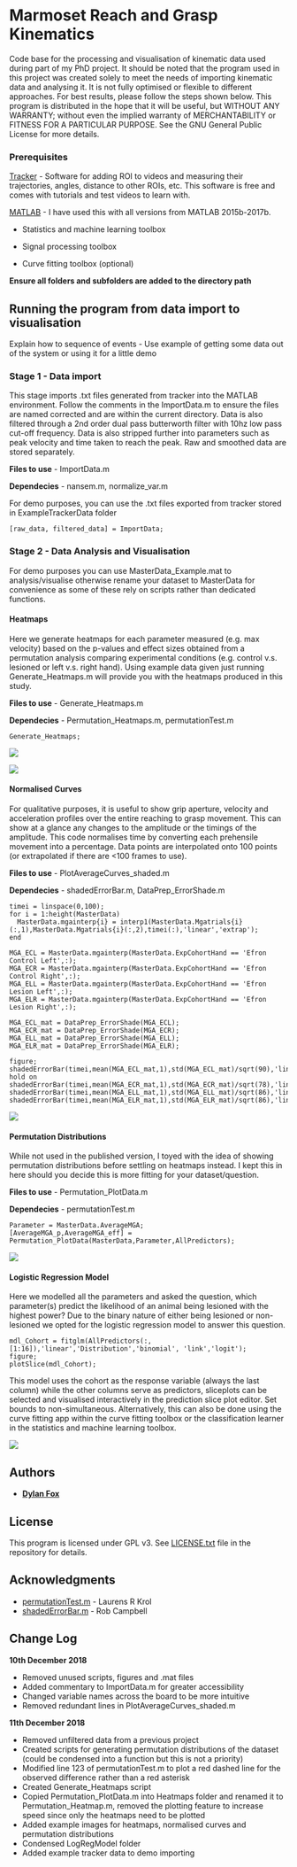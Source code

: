 # Marmoset Reach and Grasp Kinematics 

Code base for the processing and visualisation of kinematic data used during part of my PhD project. It should be noted that the program used in this project was created solely to meet the needs of importing kinematic data and analysing it. It is not fully optimised or flexible to different approaches. For best results, please follow the steps shown below. This program is distributed in the hope that it will be useful, but WITHOUT ANY WARRANTY; without even the implied warranty of MERCHANTABILITY or FITNESS FOR A PARTICULAR PURPOSE. See the GNU General Public License for more details.

### Prerequisites

[Tracker](https://physlets.org/tracker/) - Software for adding ROI to videos and measuring their trajectories, angles, distance to other ROIs, etc. This software is free and comes with tutorials and test videos to learn with. 

[MATLAB](https://au.mathworks.com/products/matlab.html) - I have used this with all versions from MATLAB 2015b-2017b.

   * Statistics and machine learning toolbox 
    
   * Signal processing toolbox
    
   * Curve fitting toolbox (optional) 
    
**Ensure all folders and subfolders are added to the directory path**

## Running the program from data import to visualisation

Explain how to sequence of events - Use example of getting some data out of the system or using it for a little demo

### Stage 1 - Data import 

This stage imports .txt files generated from tracker into the MATLAB environment. Follow the comments in the ImportData.m to ensure the files are named corrected and are within the current directory. Data is also filtered through a 2nd order dual pass butterworth filter with 10hz low pass cut-off frequency. Data is also stripped further into parameters such as peak velocity and time taken to reach the peak. Raw and smoothed data are stored separately.  

**Files to use** - ImportData.m 

**Dependecies** - nansem.m, normalize_var.m 

For demo purposes, you can use the .txt files exported from tracker stored in ExampleTrackerData folder 

```
[raw_data, filtered_data] = ImportData;
```

### Stage 2 - Data Analysis and Visualisation 

For demo purposes you can use MasterData_Example.mat to analysis/visualise otherwise rename your dataset to MasterData for convenience as some of these rely on scripts rather than dedicated functions.  

#### Heatmaps 

Here we generate heatmaps for each parameter measured (e.g. max velocity) based on the p-values and effect sizes obtained from a permutation analysis comparing experimental conditions (e.g. control v.s. lesioned or left v.s. right hand). Using example data given just running Generate_Heatmaps.m will provide you with the heatmaps produced in this study.

**Files to use** - Generate_Heatmaps.m 

**Dependecies** - Permutation_Heatmaps.m, permutationTest.m 

```
Generate_Heatmaps;
```

![](./Heatmaps/Example_Heatmap_pValue.png)

![](./Heatmaps/Example_Heatmap_EffectSize.png)

#### Normalised Curves

For qualitative purposes, it is useful to show grip aperture, velocity and acceleration profiles over the entire reaching to grasp movement. This can show at a glance any changes to the amplitude or the timings of the amplitude. This code normalises time by converting each prehensile movement into a percentage. Data points are interpolated onto 100 points (or extrapolated if there are <100 frames to use). 

**Files to use**  - PlotAverageCurves_shaded.m

**Dependecies** - shadedErrorBar.m, DataPrep_ErrorShade.m

```
timei = linspace(0,100);
for i = 1:height(MasterData)
  MasterData.mgainterp{i} = interp1(MasterData.Mgatrials{i}(:,1),MasterData.Mgatrials{i}(:,2),timei(:),'linear','extrap');
end

MGA_ECL = MasterData.mgainterp(MasterData.ExpCohortHand == 'Efron Control Left',:);
MGA_ECR = MasterData.mgainterp(MasterData.ExpCohortHand == 'Efron Control Right',:);
MGA_ELL = MasterData.mgainterp(MasterData.ExpCohortHand == 'Efron Lesion Left',:);
MGA_ELR = MasterData.mgainterp(MasterData.ExpCohortHand == 'Efron Lesion Right',:);

MGA_ECL_mat = DataPrep_ErrorShade(MGA_ECL);
MGA_ECR_mat = DataPrep_ErrorShade(MGA_ECR);
MGA_ELL_mat = DataPrep_ErrorShade(MGA_ELL);
MGA_ELR_mat = DataPrep_ErrorShade(MGA_ELR);

figure;
shadedErrorBar(timei,mean(MGA_ECL_mat,1),std(MGA_ECL_mat)/sqrt(90),'lineprops','b');
hold on 
shadedErrorBar(timei,mean(MGA_ECR_mat,1),std(MGA_ECR_mat)/sqrt(78),'lineprops','r');
shadedErrorBar(timei,mean(MGA_ELL_mat,1),std(MGA_ELL_mat)/sqrt(86),'lineprops','g');
shadedErrorBar(timei,mean(MGA_ELR_mat,1),std(MGA_ELR_mat)/sqrt(86),'lineprops','k');
```

![](./NormalisedCurves/GripApertureProfile.png)

#### Permutation Distributions 

While not used in the published version, I toyed with the idea of showing permutation distributions before settling on heatmaps instead. I kept this in here should you decide this is more fitting for your dataset/question. 

**Files to use** - Permutation_PlotData.m 

**Dependecies** - permutationTest.m

```
Parameter = MasterData.AverageMGA;
[AverageMGA_p,AverageMGA_eff] = Permutation_PlotData(MasterData,Parameter,AllPredictors);
```

![](./PermutationDistributions/PermutationDistribution_Example.png)        
      
#### Logistic Regression Model 

Here we modelled all the parameters and asked the question, which parameter(s) predict the likelihood of an animal being lesioned with the highest power? Due to the binary nature of either being lesioned or non-lesioned we opted for the logistic regression model to answer this question. 

```
mdl_Cohort = fitglm(AllPredictors(:,[1:16]),'linear','Distribution','binomial', 'link','logit'); 
figure; 
plotSlice(mdl_Cohort); 
```

This model uses the cohort as the response variable (always the last column) while the other columns serve as predictors, sliceplots can be selected and visualised interactively in the prediction slice plot editor. Set bounds to non-simultaneous.
Alternatively, this can also be done using the curve fitting app within the curve fitting toolbox or the classification learner in the statistics and machine learning toolbox.  

![](./LogRegModel/SlicePlots_example.png)

## Authors

* [**Dylan Fox**](https://github.com/DylanFox)

## License

This program is licensed under GPL v3. See [LICENSE.txt](LICENSE.txt) file in the repository for details.

## Acknowledgments

* [permutationTest.m](https://github.com/lrkrol/permutationTest) - Laurens R Krol
* [shadedErrorBar.m](https://github.com/raacampbell/shadedErrorBar) - Rob Campbell

## Change Log 

**10th December 2018**

* Removed unused scripts, figures and .mat files 
* Added commentary to ImportData.m for greater accessibility
* Changed variable names across the board to be more intuitive 
* Removed redundant lines in PlotAverageCurves_shaded.m

**11th December 2018**

* Removed unfiltered data from a previous project 
* Created scripts for generating permutation distributions of the dataset (could be condensed into a function but this is not a priority) 
* Modified line 123 of permutationTest.m to plot a red dashed line for the observed difference rather than a red asterisk
* Created Generate_Heatmaps script 
* Copied Permutation_PlotData.m into Heatmaps folder and renamed it to Permutation_Heatmap.m, removed the plotting feature to increase speed since only the heatmaps need to be plotted 
* Added example images for heatmaps, normalised curves and permutation distributions 
* Condensed LogRegModel folder 
* Added example tracker data to demo importing 

